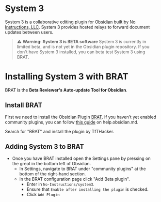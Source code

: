 # System 3

System 3 is a collaborative editing plugin for [Obsidian](https://obsidian.md) built by [No Instructions, LLC](https://noinstructions.ai).
System 3 provides hosted relays to forward document updates between users.

> :warning: **Warning: System 3 is BETA software**
> System 3 is currently in limited beta, and is not yet in the Obsidian plugin repository.
> If you don't have System 3 installed, you can beta test System 3 using BRAT.

# Installing System 3 with BRAT
BRAT is the **Beta Reviewer's Auto-update Tool for Obsidian**.

## Install BRAT
First we need to install the Obsidian Plugin [BRAT](https://github.com/TfTHacker/obsidian42-brat).
If you haven't yet enabled community plugins, you can follow [this guide](https://help.obsidian.md/Extending+Obsidian/Community+plugins) on help.obsidian.md.

Search for "BRAT" and install the plugin by TfTHacker.

## Adding System 3 to BRAT
- Once you have BRAT installed open the Settings pane by pressing on the great in the bottom left of Obsidian.
  - In Settings, navigate to BRAT under "community plugins" at the bottom of the right-hand section.
  - In the BRAT configuration page click "Add Beta plugin".
    - Enter in `No-Instructions/system3`.
    - Ensure that `Enable after installing the plugin` is checked.
    - Click `Add Plugin`
